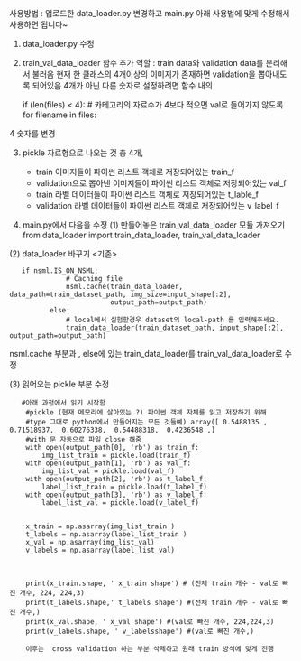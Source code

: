 사용방법 : 업로드한 data_loader.py 변경하고 main.py 아래 사용법에 맞게 수정해서 사용하면 됩니다~ 

1. data_loader.py 수정
2. train_val_data_loader 함수 추가 
역할 : train data와 validation data를 분리해서 불러옴
현재 한 클래스의 4개이상의 이미지가 존재하면 validation을 뽑아내도록 되어있음 
4개가 아닌 다른 숫자로 설정하려면 
함수 내의 

      if (len(files) < 4):
                 # 카테고리의 자료수가 4보다 적으면 val로 들어가지 않도록
                 for filename in files:
             
             
 4 숫자를 변경
 
 3. pickle 자료형으로 나오는 것 총 4개, 
     - train 이미지들이 파이썬 리스트 객체로 저장되어있는 train_f 
     - validation으로 뽑아낸 이미지들이 파이썬 리스트 객체로 저장되어있는 val_f 
     - train 라벨 데이터들이 파이썬 리스트 객체로 저장되어있는 t_lable_f
     -  validation 라벨 데이터들이 파이썬 리스트 객체로 저장되어있는 v_label_f

4. main.py에서 다음을 수정 
(1) 만들어놓은 train_val_data_loader 모듈 가져오기
    from data_loader import train_data_loader, train_val_data_loader

(2) data_loader 바꾸기 
<기존>

       if nsml.IS_ON_NSML:
                  # Caching file
                  nsml.cache(train_data_loader, data_path=train_dataset_path, img_size=input_shape[:2],
                             output_path=output_path)
              else:
                  # local에서 실험할경우 dataset의 local-path 를 입력해주세요.
                  train_data_loader(train_dataset_path, input_shape[:2], output_path=output_path)
            
 
 nsml.cache 부분과 , else에 있는 train_data_loader를 train_val_data_loader로 수정
 
 (3) 읽어오는 pickle 부분 수정
 
       #아래 과정에서 읽기 시작함
        #pickle (현재 메모리에 살아있는 ?) 파이썬 객체 자체를 읽고 저장하기 위해
        #type 그대로 python에서 만들어지는 모든 것들예) array([ 0.5488135 ,  0.71518937,  0.60276338,  0.54488318,  0.4236548 ,]
        #with 문 자동으로 파일 close 해줌
        with open(output_path[0], 'rb') as train_f:
            img_list_train = pickle.load(train_f)
        with open(output_path[1], 'rb') as val_f:
            img_list_val = pickle.load(val_f)
        with open(output_path[2], 'rb') as t_label_f:
            label_list_train = pickle.load(t_label_f)
        with open(output_path[3], 'rb') as v_label_f:
            label_list_val = pickle.load(v_label_f)

  
        x_train = np.asarray(img_list_train )
        t_labels = np.asarray(label_list_train )
        x_val = np.asarray(img_list_val)
        v_labels = np.asarray(label_list_val)
     


        print(x_train.shape, ' x_train shape') # (전체 train 개수 - val로 빠진 개수, 224, 224,3) 
        print(t_labels.shape,' t_labels shape') #(전체 train 개수 - val로 빠진 개수,)
        print(x_val.shape, ' x_val shape') #(val로 빠진 개수, 224,224,3)
        print(v_labels.shape, ' v_labelsshape') #(val로 빠진 개수,)
        
        이후는  cross validation 하는 부분 삭제하고 원래 train 방식에 맞게 진행 
 



